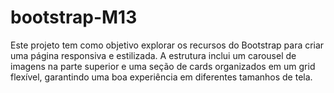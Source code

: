 # bootstrap-M13
Este projeto tem como objetivo explorar os recursos do Bootstrap para criar uma página responsiva e estilizada. A estrutura inclui um carousel de imagens na parte superior e uma seção de cards organizados em um grid flexível, garantindo uma boa experiência em diferentes tamanhos de tela.
